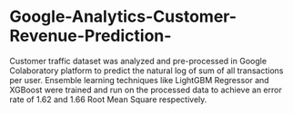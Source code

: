 # Google-Analytics-Customer-Revenue-Prediction-
Customer traffic dataset was analyzed and pre-processed in Google Colaboratory platform to predict the natural log of sum of all transactions per user. Ensemble learning techniques like LightGBM Regressor and XGBoost were trained and run on the processed data to achieve an error rate of 1.62 and 1.66 Root Mean Square respectively.
